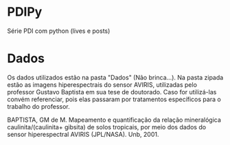 # PDIPy
Série PDI com python (lives e posts)

# Dados
Os dados utilizados estão na pasta "Dados" (Não brinca...).
Na pasta zipada estão as imagens hiperespectrais do sensor AVIRIS, utilizadas pelo professor Gustavo Baptista em sua tese de doutorado. Caso for utilizá-las convém referenciar, pois elas passaram por tratamentos específicos para o trabalho do professor.

BAPTISTA, GM de M. Mapeamento e quantificação da relação mineralógica caulinita/(caulinita+ gibsita) de solos tropicais, por meio dos dados do sensor hiperespectral AVIRIS (JPL/NASA). Unb, 2001.
